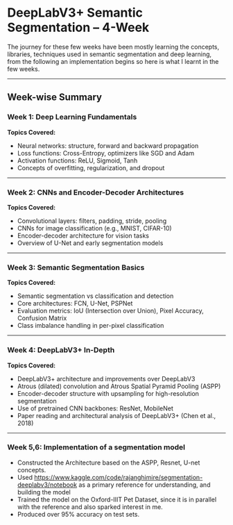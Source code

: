 # DeepLabV3+ Semantic Segmentation – 4-Week 

The journey for these few weeks have been mostly learning the concepts, libraries, techniques used in semantic segmentation and deep learning, from the following an implementation begins
so here is what I learnt in the few weeks.

---

## Week-wise Summary

### Week 1: Deep Learning Fundamentals 

**Topics Covered:**

- Neural networks: structure, forward and backward propagation  
- Loss functions: Cross-Entropy, optimizers like SGD and Adam  
- Activation functions: ReLU, Sigmoid, Tanh  
- Concepts of overfitting, regularization, and dropout  

---

### Week 2: CNNs and Encoder-Decoder Architectures

**Topics Covered:**

- Convolutional layers: filters, padding, stride, pooling  
- CNNs for image classification (e.g., MNIST, CIFAR-10)  
- Encoder-decoder architecture for vision tasks  
- Overview of U-Net and early segmentation models  

---

### Week 3: Semantic Segmentation Basics

**Topics Covered:**

- Semantic segmentation vs classification and detection  
- Core architectures: FCN, U-Net, PSPNet  
- Evaluation metrics: IoU (Intersection over Union), Pixel Accuracy, Confusion Matrix  
- Class imbalance handling in per-pixel classification  

---

### Week 4: DeepLabV3+ In-Depth

**Topics Covered:**

- DeepLabV3+ architecture and improvements over DeepLabV3  
- Atrous (dilated) convolution and Atrous Spatial Pyramid Pooling (ASPP)  
- Encoder-decoder structure with upsampling for high-resolution segmentation  
- Use of pretrained CNN backbones: ResNet, MobileNet  
- Paper reading and architectural analysis of DeepLabV3+ (Chen et al., 2018)

---
### Week 5,6: Implementation of a segmentation model 
- Constructed the Architecture based on the ASPP, Resnet, U-net concepts.
- Used https://www.kaggle.com/code/rajanghimire/segmentation-deeplabv3/notebook as a primary reference for understanding, and building the model
- Trained the model on the Oxford-IIIT Pet Dataset, since it is in parallel with the reference and also sparked interest in me.
- Produced over 95% accuracy on test sets.

